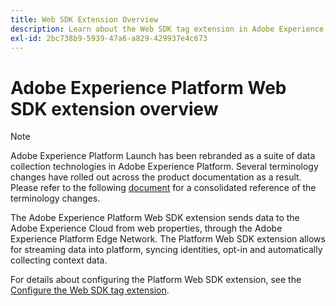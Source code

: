 ```yaml
---
title: Web SDK Extension Overview
description: Learn about the Web SDK tag extension in Adobe Experience Platform.
exl-id: 2bc738b9-5939-47a6-a829-429937e4c673
---
```

# Adobe Experience Platform Web SDK extension overview

>[!NOTE]
>
>Adobe Experience Platform Launch has been rebranded as a suite of data collection technologies in Adobe Experience Platform. Several terminology changes have rolled out across the product documentation as a result. Please refer to the following [document](../../../term-updates.md) for a consolidated reference of the terminology changes.

The Adobe Experience Platform Web SDK extension sends data to the Adobe Experience Cloud from web properties, through the Adobe Experience Platform Edge Network. The Platform Web SDK extension allows for streaming data into platform, syncing identities, opt-in and automatically collecting context data. 

For details about configuring the Platform Web SDK extension, see the [Configure the Web SDK tag extension](web-sdk-extension-configuration.md).
